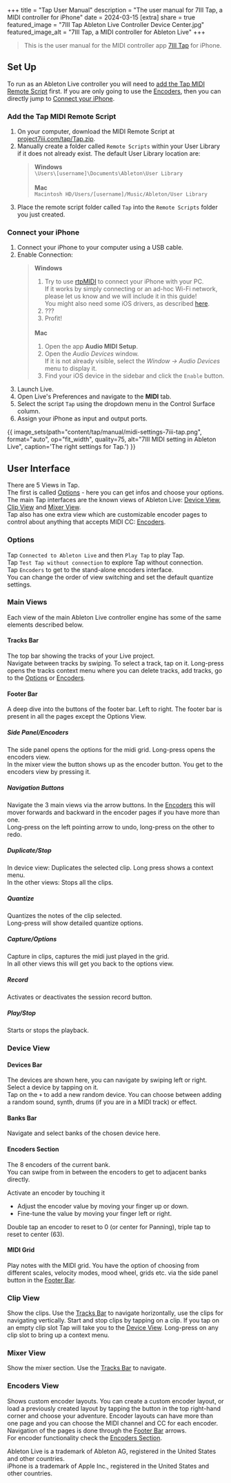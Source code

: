 +++
title = "Tap User Manual"
description = "The user manual for 7III Tap, a MIDI controller for iPhone"
date = 2024-03-15
[extra]
share = true
featured_image = "7III Tap Ableton Live Controller Device Center.jpg"
featured_image_alt = "7III Tap, a MIDI controller for Ableton Live"
+++
>This is the user manual for the MIDI controller app [7III Tap](/tap) for iPhone.

## Set Up
To run as an Ableton Live controller you will need to [add the Tap MIDI Remote Script](#add-the-tap-midi-remote-script) first. If you are only going to use the [Encoders](#encoders-view), then you can directly jump to [Connect your iPhone](#connect-your-iphone).

### Add the Tap MIDI Remote Script
<ol>
<li>On your computer, download the MIDI Remote Script at <a href="/tap/Tap.zip" download>project7iii.com/tap/Tap.zip</a>.</li>
<li>Manually create a folder called <code>Remote Scripts</code> within your User Library if it does not already exist. The default User Library location are:
 <blockquote class="list_block">
 <strong>Windows</strong><br><code>\Users\[username]\Documents\Ableton\User Library</code>
 <br>
 <br><strong>Mac</strong><br><code>Macintosh HD/Users/[username]/Music/Ableton/User Library</code>
 </blockquote>
 </li>
<li>Place the remote script folder called <code>Tap</code> into the <code>Remote Scripts</code> folder you just created.</li>
</ol>


### Connect your iPhone
<ol>
<li>Connect your iPhone to your computer using a USB cable.</li>
<li>Enable Connection:</li>
<blockquote class="list_block">
<strong>Windows</strong>
<ol>
<li>Try to use <a href="https://www.tobias-erichsen.de/software/rtpmidi.html">rtpMIDI</a> to connect your iPhone with your PC.<br>
If it works by simply connecting or an ad-hoc Wi-Fi network, please let us know and we will include it in this guide!<br>
You might also need some iOS drivers, as described <a href="https://www.copytrans.net/support/install-iphone-ipod-touch-and-ipad-drivers-without-installing-itunes/">here</a>.</li>
<li>???</li>
<li>Profit!</li>
</ol>
<br>
<strong>Mac</strong>
<ol>
<li>Open the app <strong>Audio MIDI Setup</strong>.</li>
<li>Open the <em>Audio Devices</em> window.<br>
If it is not already visible, select the <em>Window -&gt; Audio Devices</em> menu to display it.</li>
<li>Find your iOS device in the sidebar and click the <code>Enable</code> button.</li>
</ol>
</blockquote>
<li>Launch Live.</li>
<li>Open Live&#39;s Preferences and navigate to the <strong>MIDI</strong> tab.</li>
<li>Select the script <code>Tap</code> using the dropdown menu in the Control Surface column.</li>
<li>Assign your iPhone as input and output ports.</li>
</ol>

{{ image_sets(path="content/tap/manual/midi-settings-7iii-tap.png", format="auto", op="fit_width", quality=75, alt="7III MIDI setting in Ableton Live", caption='The right settings for Tap.') }}

## User Interface
There are 5 Views in Tap.  
The first is called [Options](#options) - here you can get infos and choose your options.  
The main Tap interfaces are the known views of Ableton Live: [Device View](#device-view), [Clip View](#clip-view) and [Mixer View](#mixer-view).  
Tap also has one extra view which are customizable encoder pages to control about anything that accepts MIDI CC: [Encoders](#encoders-view).

### Options
Tap `Connected to Ableton Live` and then `Play Tap` to play Tap.  
Tap `Test Tap without connection` to explore Tap without connection.  
Tap `Encoders` to get to the stand-alone encoders interface.  
You can change the order of view switching and set the default quantize settings.

### Main Views
Each view of the main Ableton Live controller engine has some of the same elements described below.

#### Tracks Bar
The top bar showing the tracks of your Live project.  
Navigate between tracks by swiping. To select a track, tap on it. Long-press opens the tracks context menu where you can delete tracks, add tracks, go to the [Options](#options) or [Encoders](#encoders-view).

#### Footer Bar
A deep dive into the buttons of the footer bar. Left to right. The footer bar is present in all the pages except the Options View.

##### Side Panel/Encoders
The side panel opens the options for the midi grid. Long-press opens the encoders view.  
In the mixer view the button shows up as the encoder button. You get to the encoders view by pressing it.

##### Navigation Buttons
Navigate the 3 main views via the arrow buttons. In the [Encoders](#encoders-view) this will mover forwards and backward in the encoder pages if you have more than one.  
Long-press on the left pointing arrow to undo, long-press on the other to redo.

##### Duplicate/Stop
In device view: Duplicates the selected clip. Long press shows a context menu.  
In the other views: Stops all the clips.

##### Quantize
Quantizes the notes of the clip selected.  
Long-press will show detailed quantize options.

##### Capture/Options
Capture in clips, captures the midi just played in the grid.  
In all other views this will get you back to the options view.

##### Record
Activates or deactivates the session record button.

##### Play/Stop
Starts or stops the playback.

### Device View
#### Devices Bar
The devices are shown here, you can navigate by swiping left or right. Select a device by tapping on it.  
Tap on the `+` to add a new random device. You can choose between adding a random sound, synth, drums (if you are in a MIDI track) or effect.

#### Banks Bar
Navigate and select banks of the chosen device here.

#### Encoders Section
The 8 encoders of the current bank.  
You can swipe from in between the encoders to get to adjacent banks directly.

<div>Activate an encoder by touching it<br>
<ul>
<li>Adjust the encoder value by moving your finger up or down.</li>
<li>Fine-tune the value by moving your finger left or right.</li>
</ul></div>

Double tap an encoder to reset to 0 (or center for Panning), triple tap to reset to center (63).

#### MIDI Grid
Play notes with the MIDI grid. You have the option of choosing from different scales, velocity modes, mood wheel, grids etc. via the side panel button in the [Footer Bar](#footer-bar).

### Clip View
Show the clips. Use the [Tracks Bar](#tracks-bar) to navigate horizontally, use the clips for navigating vertically. Start and stop clips by tapping on a clip. If you tap on an empty clip slot Tap will take you to the [Device View](#device-view). Long-press on any clip slot to bring up a context menu.

### Mixer View
Show the mixer section. Use the [Tracks Bar](#tracks-bar) to navigate.

### Encoders View
Shows custom encoder layouts. You can create a custom encoder layout, or load a previously created layout by tapping the button in the top right-hand corner and choose your adventure. Encoder layouts can have more than one page and you can choose the MIDI channel and CC for each encoder. Navigation of the pages is done through the [Footer Bar](#footer-bar) arrows.  
For encoder functionality check the [Encoders Section](#encoders-section).

<div class="footnote-definition"><p>Ableton Live is a trademark of Ableton AG, registered in the United States and other countries.
<br>iPhone is a trademark of Apple Inc., registered in the United States and other countries.</p></div>